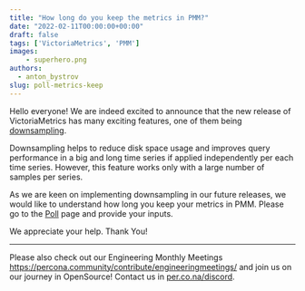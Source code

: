 ```yaml
---
title: "How long do you keep the metrics in PMM?"
date: "2022-02-11T00:00:00+00:00"
draft: false
tags: ['VictoriaMetrics', 'PMM']
images:
    - superhero.png
authors:
  - anton_bystrov
slug: poll-metrics-keep
---
```


Hello everyone! We are indeed excited to announce that the new release of VictoriaMetrics has many exciting features, one of them being [downsampling](https://docs.victoriametrics.com/#downsampling).

Downsampling helps to reduce disk space usage and improves query performance in a big and long time series if applied independently per each time series. However, this feature works only with a large number of samples per series.

As we are keen on implementing downsampling in our future releases, we would like to understand how long you keep your metrics in PMM. Please go to the [Poll](https://forums.percona.com/t/how-long-do-you-keep-the-metrics-in-pmm/14236) page and provide your inputs.

We appreciate your help. Thank You!

---

Please also check out our Engineering Monthly Meetings https://percona.community/contribute/engineeringmeetings/ and join us on our journey in OpenSource! Contact us in [per.co.na/discord](https://per.co.na/discord).
